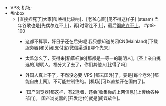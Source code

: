 - VPS; 机场;
- #inbox
    - [直接捏死了]大家[叫唤得比较响]，[老爷心善][见不得这样子] (steam)
当年谷歌也是[先偶尔连不上]，再[时常连不上]，最后[彻底连不上](https://bbs.saraba1st.com/2b/thread-2035687-2-1.html)。 #pt8-100
        - 这都不算事，好日子还在后头呢
我只想知道关闭CN(Mainland)[下载服务器]和关闭[支付宝/微信渠道][哪个先来]


        - 太监怎么了，买得来[稻草杆]的[那都是一等一的聪明人]，[圣上亲自挑选的]聪明人，福分大了去了，你们其他人[比得了吗]


        - 外国人真上不了，不然没必要 VPS [都去国外]了，要是[每个老外][都能自由上网]，不可能控制住的。[机场][可以直接开在国内了]。


        - [国产浏览器]都这样，有2道墙，还会[收集你的上网信息][上传给各种部门]。
国产浏览器的[开发定位]就是[间谍软件]。

